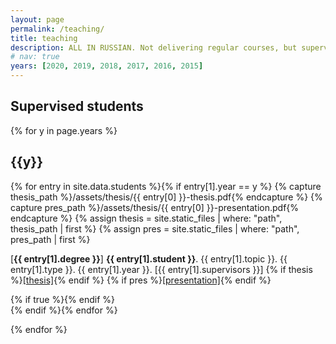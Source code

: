 ```yaml
---
layout: page
permalink: /teaching/
title: teaching 
description: ALL IN RUSSIAN. Not delivering regular courses, but supervising a lot of students.
# nav: true
years: [2020, 2019, 2018, 2017, 2016, 2015]
---
```


## Supervised students
      
{% for y in page.years %}
  <h2 class="year">{{y}}</h2>
<p>  
  {% for entry in site.data.students %}{% if entry[1].year == y %}
    {% capture thesis_path %}/assets/thesis/{{ entry[0] }}-thesis.pdf{% endcapture %}
    {% capture pres_path %}/assets/thesis/{{ entry[0] }}-presentation.pdf{% endcapture %}
    {% assign thesis = site.static_files | where: "path", thesis_path | first %}
    {% assign pres = site.static_files | where: "path", pres_path | first %}

[<b>{{ entry[1].degree }}</b>] <b>{{ entry[1].student }}</b>. 
{{ entry[1].topic }}. {{ entry[1].type }}. {{ entry[1].year }}.
[{{ entry[1].supervisors }}]
{% if thesis %}<a href="{{ site.baseurl }}{{ thesis_path }}">[thesis]</a>{% endif %}
{% if pres %}<a href="{{ site.baseurl }}{{ pres_path }}">[presentation]</a>{% endif %}

  {% if true %}{% endif %}
<br/>
  {% endif %}{% endfor %}
</p>  
{% endfor %}

